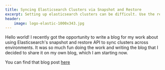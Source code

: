 ```yaml
---
title: Syncing Elasticsearch Clusters via Snapshot and Restore
excerpt: Setting up elasticsearch clusters can be difficult. Use the restore API to maintain data consistency
header: 
    image: logo-elastic-1000x343.jpg
---
```


Hello world! I recently got the opportunity to write a blog for my work 
about using Elasticsearch's snapshot and restore API to sync clusters across environments.
It was so much fun doing the work and writing the blog that I decided to share it on my own blog, which I am starting now. 

You can find that blog post [here](http://www.yodletechblog.com/2016/06/23/elastic-restore/)
